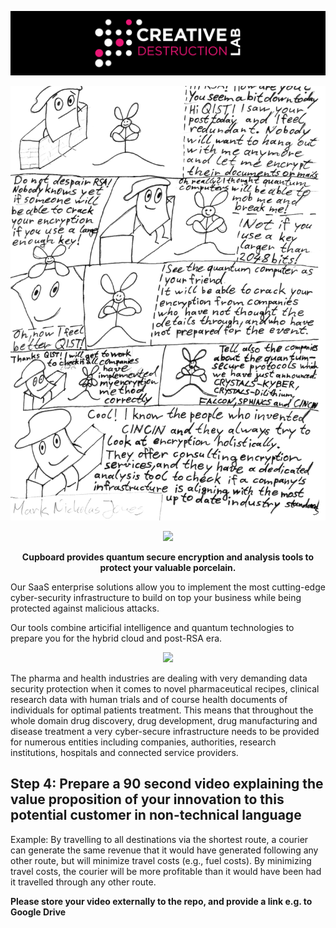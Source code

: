 ![CDL 2022 Cohort Project](../CDL_logo.jpg)

![RSA and QISQ Comic](img/RSA_Encryption_Comic_2.png)

<p align="center">
  <img src="https://raw.githubusercontent.com/MQS-mark/CohortProject_2022/main/Week3_Shor/img/Cupboard_Logo.png">
</p>

<p align="center">
<b>Cupboard provides quantum secure encryption and analysis tools to protect your valuable porcelain.</b>

Our SaaS enterprise solutions allow you to implement the most cutting-edge cyber-security infrastructure to build on top your business while being protected against malicious attacks.

Our tools combine articifial intelligence and quantum technologies to prepare you for the hybrid cloud and post-RSA era.
</p>

<p align="center">
  <img src="https://raw.githubusercontent.com/MQS-mark/CohortProject_2022/main/Week3_Shor/img/Cupboard_Stack.png">
</p>

The pharma and health industries are dealing with very demanding data security protection when it comes to novel pharmaceutical recipes, clinical research data with human trials and of course health documents of individuals for optimal patients treatment. This means that throughout the whole domain drug discovery, drug development, drug manufacturing and disease treatment a very cyber-secure infrastructure needs to be provided for numerous entities including companies, authorities, research institutions, hospitals and connected service providers. 

## Step 4: Prepare a 90 second video explaining the value proposition of your innovation to this potential customer in non-technical language

Example: By travelling to all destinations via the shortest route, a courier can generate the same revenue that it would have generated following any other route, but will minimize travel costs (e.g., fuel costs). By minimizing travel costs, the courier will be more profitable than it would have been had it travelled through any other route.

**Please store your video externally to the repo, and provide a link e.g. to Google Drive**
